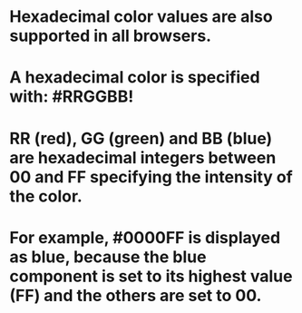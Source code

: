 
# Hexadecimal color values are also supported in all browsers.

# A hexadecimal color is specified with: #RRGGBB!

# RR (red), GG (green) and BB (blue) are hexadecimal integers between 00 and FF specifying the intensity of the color.

# For example, #0000FF is displayed as blue, because the blue component is set to its highest value (FF) and the others are set to 00.
